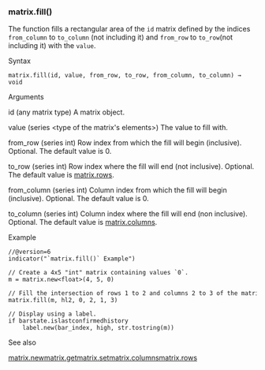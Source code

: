 ### matrix.fill()

The function fills a rectangular area of the `id` matrix defined by the indices `from_column` to `to_column` (not including it) and `from_row` to `to_row`(not including it) with the `value`.

Syntax

```
matrix.fill(id, value, from_row, to_row, from_column, to_column) → void
```

Arguments

id (any matrix type) A matrix object.

value (series <type of the matrix's elements>) The value to fill with.

from\_row (series int) Row index from which the fill will begin (inclusive). Optional. The default value is 0.

to\_row (series int) Row index where the fill will end (not inclusive). Optional. The default value is [matrix.rows](#fun_matrix.rows).

from\_column (series int) Column index from which the fill will begin (inclusive). Optional. The default value is 0.

to\_column (series int) Column index where the fill will end (non inclusive). Optional. The default value is [matrix.columns](#fun_matrix.columns).

Example

```
//@version=6  
indicator("`matrix.fill()` Example")  
  
// Create a 4x5 "int" matrix containing values `0`.  
m = matrix.new<float>(4, 5, 0)  
  
// Fill the intersection of rows 1 to 2 and columns 2 to 3 of the matrix with `hl2` values.  
matrix.fill(m, hl2, 0, 2, 1, 3)  
  
// Display using a label.  
if barstate.islastconfirmedhistory  
    label.new(bar_index, high, str.tostring(m))
```

See also

[matrix.new<type>](#fun_matrix.new<type>)[matrix.get](#fun_matrix.get)[matrix.set](#fun_matrix.set)[matrix.columns](#fun_matrix.columns)[matrix.rows](#fun_matrix.rows)
